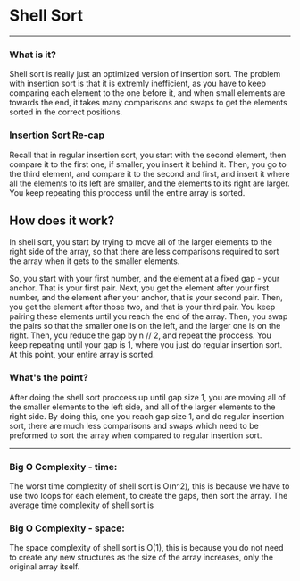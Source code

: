 # Shell Sort

---

### What is it?

Shell sort is really just an optimized version of insertion sort. The problem with insertion sort is that it is extremly inefficient, as you have to keep comparing each element to the one before it, and when small elements are towards the end, it takes many comparisons and swaps to get the elements sorted in the correct positions.

### Insertion Sort Re-cap

Recall that in regular insertion sort, you start with the second element, then compare it to the first one, if smaller, you insert it behind it. Then, you go to the third element, and compare it to the second and first, and insert it where all the elements to its left are smaller, and the elements to its right are larger. You keep repeating this proccess until the entire array is sorted.

## How does it work?

In shell sort, you start by trying to move all of the larger elements to the right side of the array, so that there are less comparisons required to sort the array when it gets to the smaller elements.

So, you start with your first number, and the element at a fixed gap - your anchor. That is your first pair. Next, you get the element after your first number, and the element after your anchor, that is your second pair. Then, you get the element after those two, and that is your third pair. You keep pairing these elements until you reach the end of the array. Then, you swap the pairs so that the smaller one is on the left, and the larger one is on the right. Then, you reduce the gap by n // 2, and repeat the proccess. You keep repeating until your gap is 1, where you just do regular insertion sort. At this point, your entire array is sorted.

### What's the point?

After doing the shell sort proccess up until gap size 1, you are moving all of the smaller elements to the left side, and all of the larger elements to the right side. By doing this, one you reach gap size 1, and do regular insertion sort, there are much less comparisons and swaps which need to be preformed to sort the array when compared to regular insertion sort.

---

### Big O Complexity - time:

The worst time complexity of shell sort is O(n^2), this is because we have to use two loops for each element, to create the gaps, then sort the array. The average time complexity of shell sort is

### Big O Complexity - space:

The space complexity of shell sort is O(1), this is because you do not need to create any new structures as the size of the array increases, only the original array itself.

